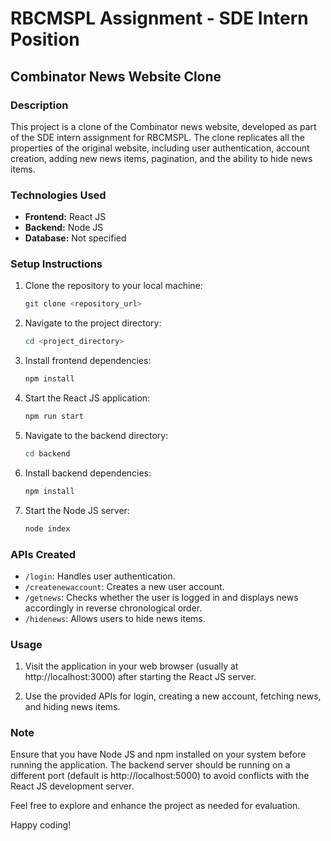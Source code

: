 # RBCMSPL Assignment - SDE Intern Position

## Combinator News Website Clone

### Description

This project is a clone of the Combinator news website, developed as part of the SDE intern assignment for RBCMSPL. The clone replicates all the properties of the original website, including user authentication, account creation, adding new news items, pagination, and the ability to hide news items.

### Technologies Used

- **Frontend:** React JS
- **Backend:** Node JS
- **Database:** Not specified

### Setup Instructions

1. Clone the repository to your local machine:

    ```bash
    git clone <repository_url>
    ```

2. Navigate to the project directory:

    ```bash
    cd <project_directory>
    ```

3. Install frontend dependencies:

    ```bash
    npm install
    ```

4. Start the React JS application:

    ```bash
    npm run start
    ```

5. Navigate to the backend directory:

    ```bash
    cd backend
    ```

6. Install backend dependencies:

    ```bash
    npm install
    ```

7. Start the Node JS server:

    ```bash
    node index
    ```

### APIs Created

- `/login`: Handles user authentication.
- `/createnewaccount`: Creates a new user account.
- `/getnews`: Checks whether the user is logged in and displays news accordingly in reverse chronological order.
- `/hidenews`: Allows users to hide news items.

### Usage

1. Visit the application in your web browser (usually at http://localhost:3000) after starting the React JS server.

2. Use the provided APIs for login, creating a new account, fetching news, and hiding news items.

### Note

Ensure that you have Node JS and npm installed on your system before running the application. The backend server should be running on a different port (default is http://localhost:5000) to avoid conflicts with the React JS development server.

Feel free to explore and enhance the project as needed for evaluation.

Happy coding!
